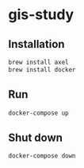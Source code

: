 # gis-study

## Installation

```bash
brew install axel
brew install docker
```

## Run

```sh
docker-compose up
```

## Shut down

```sh
docker-compose down
```
